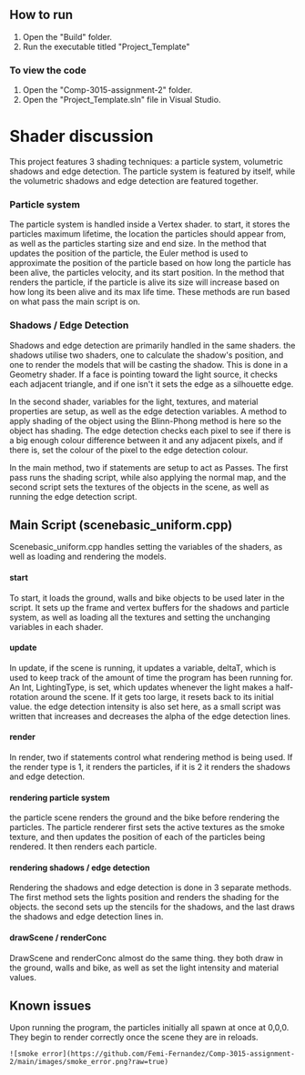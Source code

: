 

## How to run
1. Open the "Build" folder.
2. Run the executable titled "Project_Template"

### To view the code
1. Open the "Comp-3015-assignment-2" folder.
2. Open the "Project_Template.sln" file in Visual Studio.

# Shader discussion
This project features 3 shading techniques: a particle system, volumetric shadows and edge detection. The particle system is featured by itself, while the volumetric shadows and edge detection are featured together. 

### Particle system
The particle system is handled inside a Vertex shader.  to start, it stores the particles maximum lifetime, the location the particles should appear from, as well as the particles starting size and end size. 
In the method that updates the position of the particle, the Euler method is used to approximate the position of the particle based on how long the particle has been alive, the particles velocity, and its start position.
In the method that renders the particle, if the particle is alive its size will increase based on how long its been alive and its max life time. 
These methods are run based on what pass the main script is on. 

### Shadows / Edge Detection
Shadows and edge detection are primarily handled in the same shaders. the shadows utilise two shaders, one to calculate the shadow's position, and one to render the models that will be casting the shadow. This is done in a Geometry shader. If a face is pointing toward the light source, it checks each adjacent triangle, and if one isn't it sets the edge as a silhouette edge.

In the second shader, variables for the light, textures, and material properties are setup, as well as the edge detection variables.  A method to apply shading of the object using the Blinn-Phong method is here so the object has shading.  The edge detection checks each pixel to see if there is a big enough colour difference between it and any adjacent pixels, and if there is, set the colour of the pixel to the edge detection colour.

In the main method, two if statements are setup to act as Passes. The first pass runs the shading script, while also applying the normal map, and the second script sets the textures of the objects in the scene, as well as running the edge detection script. 

## Main Script (scenebasic_uniform.cpp)
Scenebasic_uniform.cpp handles setting the variables of the shaders, as well as loading and rendering the models. 
#### start
To start, it loads the ground, walls and bike objects to be used later in the script. 
It sets up the frame and vertex buffers for the shadows and particle system, as well as loading all the textures and setting the unchanging variables in each shader. 
#### update
In update, if the scene is running, it updates a variable, deltaT, which is used to keep track of the amount of time the program has been running for.  An Int, LightingType, is set, which updates whenever the light makes a half-rotation around the scene. If it gets too large, it resets back to its initial value. the edge detection intensity is also set here, as a small script was written that increases and decreases the alpha of the edge detection lines. 
#### render
In render, two if statements control what rendering method is being used.  If the render type is 1, it renders the particles, if it is 2 it renders the shadows and edge detection.
#### rendering particle system
the particle scene renders the ground and the bike before rendering the particles. 
The particle renderer first sets the active textures as the smoke texture, and then updates the position of each of the particles being rendered. It then renders each particle. 
#### rendering shadows / edge detection

Rendering the shadows and edge detection is done in 3 separate methods. The first method sets the lights position and renders the shading for the objects. 
the second sets up the stencils for the shadows, and the last draws the shadows and edge detection lines in. 
#### drawScene / renderConc
DrawScene and renderConc almost do the same thing. they both draw in the ground, walls and bike, as well as set the light intensity and material values. 

## Known issues
Upon running the program, the particles initially all spawn at once at 0,0,0. They begin to render correctly once the scene they are in reloads. 
```
![smoke error](https://github.com/Femi-Fernandez/Comp-3015-assignment-2/main/images/smoke_error.png?raw=true)
```
